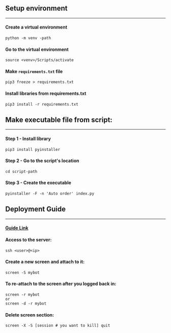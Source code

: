 ## Setup environment
----------------------------------------------------------------
#### Create a virtual environment
    python -m venv -path
#### Go to the virtual environment
    source <venv>/Scripts/activate
#### Make `requirements.txt` file
    pip3 freeze > requirements.txt
#### Install libraries from requirements.txt
    pip3 install -r requirements.txt

## Make executable file from script:
----------------------------------------------------------------
#### Step 1 - Install library
    pip3 install pyinstaller
#### Step 2 - Go to the script's location
    cd script-path
#### Step 3 - Create the executable
    pyinstaller -F -n 'Auto order' index.py

## Deployment Guide
-----------------------------------------------------------------
#### [Guide Link](https://github.com/python-telegram-bot/python-telegram-bot/wiki/Hosting-your-bot)
#### Access to the server:
    ssh <user>@<ip>
#### Create a new screen and attach to it:
    screen -S mybot
#### To re-attach to the screen after you logged back in:
    screen -r mybot
    or
    screen -d -r mybot
#### Delete screen section:
    screen -X -S [session # you want to kill] quit